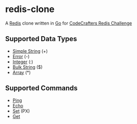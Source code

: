 # redis-clone
A [Redis](https://redis.io/) clone written in [Go](https://go.dev/) for [CodeCrafters Redis Challenge](https://app.codecrafters.io/courses/redis/overview)

## Supported Data Types
- [Simple String](https://redis.io/docs/reference/protocol-spec/#resp-simple-strings) (+)
- [Error](https://redis.io/docs/reference/protocol-spec/#resp-errors) (-)
- [Integer](https://redis.io/docs/reference/protocol-spec/#resp-integers) (:)
- [Bulk String](https://redis.io/docs/reference/protocol-spec/#resp-bulk-strings) ($)
- [Array](https://redis.io/docs/reference/protocol-spec/#resp-arrays) (*)

## Supported Commands
- [Ping](https://redis.io/commands/ping/)
- [Echo](https://redis.io/commands/echo/)
- [Set](https://redis.io/commands/set/) (PX)
- [Get](https://redis.io/commands/get/)
